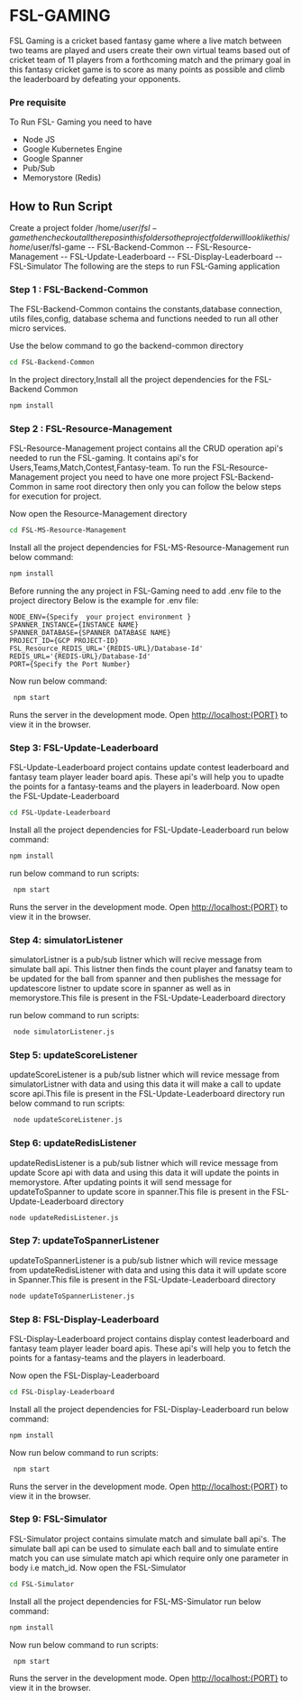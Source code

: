 # FSL-GAMING
FSL Gaming is a cricket based fantasy game where a live match between two teams are played and users create their own virtual teams based out of cricket team of 11 players from a forthcoming match and the primary goal in this fantasy cricket game is to score as many points as possible and climb the leaderboard by defeating your opponents. 
### Pre requisite
To Run FSL- Gaming you need to have
 - Node JS
 - Google Kubernetes Engine
 - Google Spanner
 - Pub/Sub
 - Memorystore (Redis) 
## How to Run Script

Create a project folder /home/$user/fsl-game then checkout all the repos in this folder so the project folder will look like this
 /home/$user/fsl-game
     -- FSL-Backend-Common
     -- FSL-Resource-Management
     -- FSL-Update-Leaderboard
     -- FSL-Display-Leaderboard
     -- FSL-Simulator
The following are the steps to run FSL-Gaming application
### Step 1 :  FSL-Backend-Common
The  FSL-Backend-Common contains the constants,database connection, utils files,config, database schema and functions needed to run all other micro services.

Use the below command to go the backend-common directory
```sh 
cd FSL-Backend-Common
```
In the project directory,Install all the project dependencies for the FSL-Backend Common
 ```sh
 npm install
 ```
 ### Step 2 :  FSL-Resource-Management
 FSL-Resource-Management project contains all the CRUD operation api's needed to run the FSL-gaming. It contains api's for Users,Teams,Match,Contest,Fantasy-team.
To run the FSL-Resource-Management project you need to have one more project FSL-Backend-Common in same root directory then only you can follow the below steps for execution for project.

Now open the Resource-Management directory

```sh
cd FSL-MS-Resource-Management
```

Install all the project dependencies for FSL-MS-Resource-Management run below command:
 ```sh
 npm install
 ```
 Before running the any project in FSL-Gaming need to add .env file to the project directory
 Below is the example for .env file:
 ```
NODE_ENV={Specify  your project environment }
SPANNER_INSTANCE={INSTANCE NAME}
SPANNER_DATABASE={SPANNER DATABASE NAME}
PROJECT_ID={GCP PROJECT-ID}
FSL_Resource_REDIS_URL='{REDIS-URL}/Database-Id'
REDIS_URL='{REDIS-URL}/Database-Id'
PORT={Specify the Port Number}
 ```
 Now run below command:
 
```sh
 npm start
 ```
 Runs the server in the development mode.
Open [http://localhost:{PORT}](http://localhost:{PORT}) to view it in the browser.

### Step 3:  FSL-Update-Leaderboard
FSL-Update-Leaderboard project contains update contest leaderboard and fantasy team player leader board apis. These api's will help you to upadte the points for a fantasy-teams and the players in leaderboard.
Now open the FSL-Update-Leaderboard

```sh
cd FSL-Update-Leaderboard
```
Install all the project dependencies for FSL-Update-Leaderboard run below command:
 ```sh
 npm install
 ```
 run below command to run scripts:
 
```sh
 npm start
 ```

Runs the server in the development mode.
Open [http://localhost:{PORT}](http://localhost:{PORT}) to view it in the browser.

### Step 4: simulatorListener
simulatorListner is a pub/sub listner which will recive message from simulate ball api. This listner then finds the count player and fanatsy team to be updated for the ball from spanner and then  publishes the message for updatescore listner to update score in spanner as well as in memorystore.This file is present in the FSL-Update-Leaderboard directory

run below command to run scripts:
 
```sh
 node simulatorListener.js
 ```
### Step 5: updateScoreListener
updateScoreListener is a pub/sub listner which will revice message from simulatorListner with data and using this data it will make a call to update score api.This file is present in the FSL-Update-Leaderboard directory
run below command to run scripts:
 
```sh
 node updateScoreListener.js
 ```
 ### Step 6: updateRedisListener
 updateRedisListener is a pub/sub listner which will revice message from update Score api with data and using this data it will update the points in memorystore. After updating points it will send message for updateToSpanner to update score in spanner.This file is present in the FSL-Update-Leaderboard directory
 ```sh
 node updateRedisListener.js
 ```
 ### Step 7: updateToSpannerListener
 updateToSpannerListener is a pub/sub listner which will revice message from updateRedisListener with data and using this data it will update score in Spanner.This file is present in the FSL-Update-Leaderboard directory
 ```sh
 node updateToSpannerListener.js
 ```
 
 
### Step 8: FSL-Display-Leaderboard
FSL-Display-Leaderboard project contains display contest leaderboard and fantasy team player leader board apis. These api's will help you to fetch the points for a fantasy-teams and the players in leaderboard.

Now open the FSL-Display-Leaderboard

```sh
cd FSL-Display-Leaderboard
```
Install all the project dependencies for FSL-Display-Leaderboard run below command:
 ```sh
 npm install
 ```
Now run below command to run scripts:
 
```sh
 npm start
 ```

Runs the server in the development mode.
Open [http://localhost:{PORT}](http://localhost:{PORT}) to view it in the browser.


### Step 9: FSL-Simulator 

FSL-Simulator project contains simulate match and simulate ball api's. The simulate ball api can be used to simulate each ball and to simulate entire match you can use simulate match api which require only one parameter in body i.e match_id.
Now open the FSL-Simulator 

```sh
cd FSL-Simulator 
```
Install all the project dependencies for FSL-MS-Simulator run below command:
 ```sh
 npm install
 ```
Now run below command to run scripts:
 
```sh
 npm start
 ```

Runs the server in the development mode.
Open [http://localhost:{PORT}](http://localhost:{PORT}) to view it in the browser.


 
 

 
 
